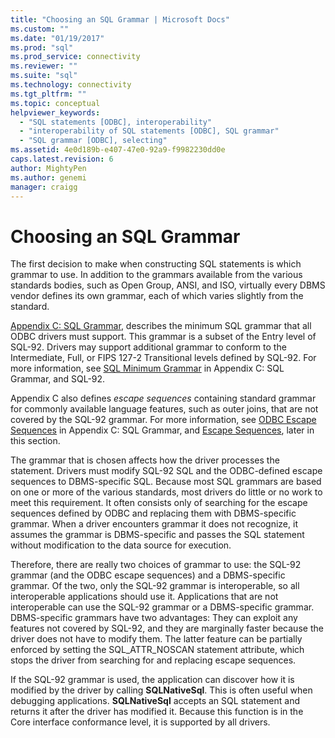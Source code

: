 ```yaml
---
title: "Choosing an SQL Grammar | Microsoft Docs"
ms.custom: ""
ms.date: "01/19/2017"
ms.prod: "sql"
ms.prod_service: connectivity
ms.reviewer: ""
ms.suite: "sql"
ms.technology: connectivity
ms.tgt_pltfrm: ""
ms.topic: conceptual
helpviewer_keywords: 
  - "SQL statements [ODBC], interoperability"
  - "interoperability of SQL statements [ODBC], SQL grammar"
  - "SQL grammar [ODBC], selecting"
ms.assetid: 4e0d189b-e407-47e0-92a9-f9982230dd0e
caps.latest.revision: 6
author: MightyPen
ms.author: genemi
manager: craigg
---
```

# Choosing an SQL Grammar
The first decision to make when constructing SQL statements is which grammar to use. In addition to the grammars available from the various standards bodies, such as Open Group, ANSI, and ISO, virtually every DBMS vendor defines its own grammar, each of which varies slightly from the standard.  
  
 [Appendix C: SQL Grammar](../../../odbc/reference/appendixes/appendix-c-sql-grammar.md), describes the minimum SQL grammar that all ODBC drivers must support. This grammar is a subset of the Entry level of SQL-92. Drivers may support additional grammar to conform to the Intermediate, Full, or FIPS 127-2 Transitional levels defined by SQL-92. For more information, see [SQL Minimum Grammar](../../../odbc/reference/appendixes/sql-minimum-grammar.md) in Appendix C: SQL Grammar, and SQL-92.  
  
 Appendix C also defines *escape sequences* containing standard grammar for commonly available language features, such as outer joins, that are not covered by the SQL-92 grammar. For more information, see [ODBC Escape Sequences](../../../odbc/reference/appendixes/odbc-escape-sequences.md) in Appendix C: SQL Grammar, and [Escape Sequences](../../../odbc/reference/develop-app/escape-sequences.md), later in this section.  
  
 The grammar that is chosen affects how the driver processes the statement. Drivers must modify SQL-92 SQL and the ODBC-defined escape sequences to DBMS-specific SQL. Because most SQL grammars are based on one or more of the various standards, most drivers do little or no work to meet this requirement. It often consists only of searching for the escape sequences defined by ODBC and replacing them with DBMS-specific grammar. When a driver encounters grammar it does not recognize, it assumes the grammar is DBMS-specific and passes the SQL statement without modification to the data source for execution.  
  
 Therefore, there are really two choices of grammar to use: the SQL-92 grammar (and the ODBC escape sequences) and a DBMS-specific grammar. Of the two, only the SQL-92 grammar is interoperable, so all interoperable applications should use it. Applications that are not interoperable can use the SQL-92 grammar or a DBMS-specific grammar. DBMS-specific grammars have two advantages: They can exploit any features not covered by SQL-92, and they are marginally faster because the driver does not have to modify them. The latter feature can be partially enforced by setting the SQL_ATTR_NOSCAN statement attribute, which stops the driver from searching for and replacing escape sequences.  
  
 If the SQL-92 grammar is used, the application can discover how it is modified by the driver by calling **SQLNativeSql**. This is often useful when debugging applications. **SQLNativeSql** accepts an SQL statement and returns it after the driver has modified it. Because this function is in the Core interface conformance level, it is supported by all drivers.
